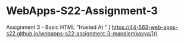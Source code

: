 # WebApps-S22-Assignment-3
Assignment 3 - Basic HTML
"Hosted At " [ https://44-563-web-apps-s22.github.io/webapps-s22-assignment-3-mandlemkavya/]()
